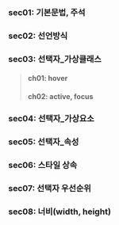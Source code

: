### sec01: 기본문법, 주석
### sec02: 선언방식
### sec03: 선택자_가상클래스
>#### ch01: hover 
>#### ch02: active, focus 
### sec04: 선택자_가상요소
### sec05: 선택자_속성
### sec06: 스타일 상속 
### sec07: 선택자 우선순위 
### sec08: 너비(width, height) 